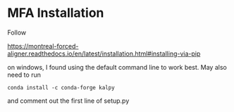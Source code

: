 # MFA Installation

Follow

https://montreal-forced-aligner.readthedocs.io/en/latest/installation.html#installing-via-pip


on windows, I found using the default command line to work best. May also need to run

```
conda install -c conda-forge kalpy
```

and comment out the first line of setup.py